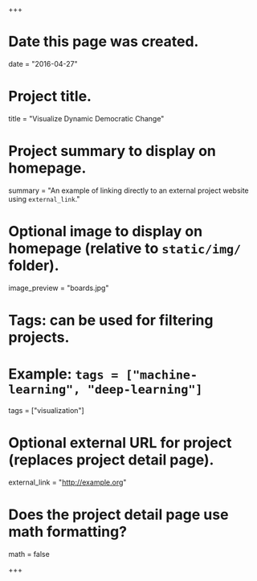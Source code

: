 +++
# Date this page was created.
date = "2016-04-27"

# Project title.
title = "Visualize Dynamic Democratic Change"

# Project summary to display on homepage.
summary = "An example of linking directly to an external project website using `external_link`."

# Optional image to display on homepage (relative to `static/img/` folder).
image_preview = "boards.jpg"

# Tags: can be used for filtering projects.
# Example: `tags = ["machine-learning", "deep-learning"]`
tags = ["visualization"]

# Optional external URL for project (replaces project detail page).
external_link = "http://example.org"

# Does the project detail page use math formatting?
math = false

+++

